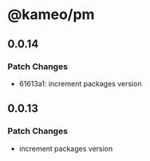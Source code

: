 # @kameo/pm

## 0.0.14

### Patch Changes

- 61613a1: increment packages version

## 0.0.13

### Patch Changes

- increment packages version
